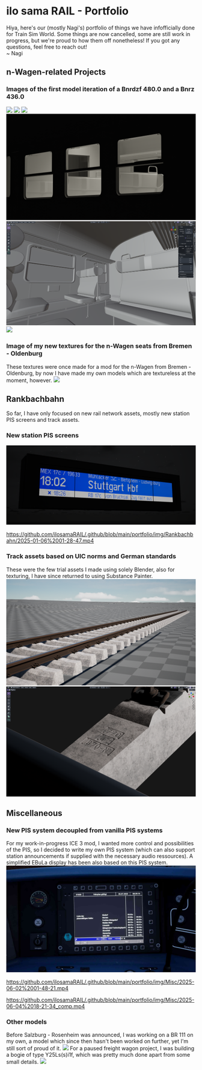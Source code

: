 # ilo sama RAIL - Portfolio
Hiya, here's our (mostly Nagi's) portfolio of things we have infofficially done for Train Sim World. Some things are now cancelled, some are still work in progress, but we're proud to how them off nonetheless! If you got any questions, feel free to reach out!  
~ Nagi
## n-Wagen-related Projects
### Images of the first model iteration of a Bnrdzf 480.0 and a Bnrz 436.0
![](img/n-Wagen/v2_Render_Bnrz_436_0_w_Bnrdzf_480_0_1.png)
![](img/n-Wagen/v2_Render_Whole1.png)
![](img/n-Wagen/v2_Render_Underfloor.png)
![](img/n-Wagen/v2_Render_Window1.png)
![](img/n-Wagen/2025-08-16.png)
![](img/n-Wagen/RenderCC1.png)

### Image of my new textures for the n-Wagen seats from Bremen - Oldenburg
These textures were once made for a mod for the n-Wagen from Bremen - Oldenburg, by now I have made my own models which are textureless at the moment, however.
![](img/n-Wagen/TSW3_Ngph_1671820366_00.png)

## Rankbachbahn
So far, I have only focused on new rail network assets, mostly new station PIS screens and track assets.
### New station PIS screens
![](img/Rankbachbahn/2025-01-08.png)

https://github.com/ilosamaRAIL/.github/blob/main/portfolio/img/Rankbachbahn/2025-01-06%2001-28-47.mp4

### Track assets based on UIC norms and German standards
These were the few trial assets I made using solely Blender, also for texturing, I have since returned to using Substance Painter.
![](img/Rankbachbahn/2025-01-162.png)
![](img/Rankbachbahn/2025-02-151.png)

## Miscellaneous
### New PIS system decoupled from vanilla PIS systems
For my work-in-progress ICE 3 mod, I wanted more control and possibilities of the PIS, so I decided to write my own PIS system (which can also support station announcements if supplied with the necessary audio ressources). A simplified EBuLa display has been also based on this PIS system.
![](img/Misc/20250726162743_1.jpg)

https://github.com/ilosamaRAIL/.github/blob/main/portfolio/img/Misc/2025-06-02%2001-48-21.mp4

https://github.com/ilosamaRAIL/.github/blob/main/portfolio/img/Misc/2025-06-04%2018-21-34_comp.mp4

### Other models
Before Salzburg - Rosenheim was announced, I was working on a BR 111 on my own, a model which since then hasn't been worked on further, yet I'm still sort of proud of it.
![](img/Misc/Render7.png)
For a paused freight wagon project, I was building a bogie of type Y25Ls(s)i1f, which was pretty much done apart from some small details.
![](img/Misc/iR_T3000e_Y25Ls(s)i1f_Render1.png)